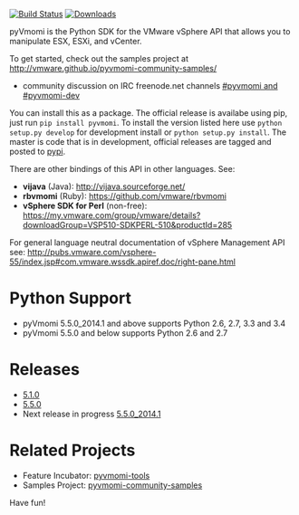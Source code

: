 [![Build Status](https://travis-ci.org/vmware/pyvmomi.svg?branch=master)](https://travis-ci.org/vmware/pyvmomi) 
[![Downloads](https://pypip.in/download/pyvmomi/badge.png)](https://pypi.python.org/pypi/pyvmomi/)

pyVmomi is the Python SDK for the VMware vSphere API that allows you to manipulate ESX, ESXi, and vCenter.

To get started, check out the samples project at http://vmware.github.io/pyvmomi-community-samples/

* community discussion on IRC freenode.net channels [#pyvmomi and #pyvmomi-dev](http://webchat.freenode.net/?channels=#pyvmomi,#pyvmomi-dev)

You can install this as a package. The official release is availabe using pip, just run `pip install pyvmomi`. To install the version listed here use `python setup.py develop` for development install or `python setup.py install`. The master is code that is in development, official releases are tagged and posted to [pypi](https://pypi.python.org/pypi/pyvmomi/).

There are other bindings of this API in other languages. See:

* **vijava** (Java): http://vijava.sourceforge.net/
* **rbvmomi** (Ruby): https://github.com/vmware/rbvmomi
* **vSphere SDK for Perl** (non-free): https://my.vmware.com/group/vmware/details?downloadGroup=VSP510-SDKPERL-510&productId=285

For general language neutral documentation of vSphere Management API see:
http://pubs.vmware.com/vsphere-55/index.jsp#com.vmware.wssdk.apiref.doc/right-pane.html

Python Support
==============
* pyVmomi 5.5.0_2014.1 and above supports Python 2.6, 2.7, 3.3 and 3.4
* pyVmomi 5.5.0 and below supports Python 2.6 and 2.7

Releases
========
* [5.1.0](https://github.com/vmware/pyvmomi/tree/v5.1.0)
* [5.5.0](https://github.com/vmware/pyvmomi/tree/v5.5.0)
* Next release in progress [5.5.0_2014.1](https://github.com/vmware/pyvmomi/issues?milestone=1&state=open)

Related Projects
================
* Feature Incubator: [pyvmomi-tools](https://github.com/vmware/pyvmomi-tools)
* Samples Project: [pyvmomi-community-samples](https://github.com/vmware/pyvmomi-community-samples)

Have fun!
